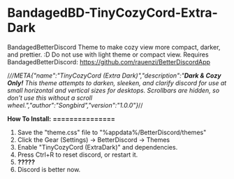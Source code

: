 # BandagedBD-TinyCozyCord-Extra-Dark
BandagedBetterDiscord Theme to make cozy view more compact, darker, and prettier. :D
Do not use with light theme or compact view. Requires BandagedBetterDiscord: https://github.com/rauenzi/BetterDiscordApp

/*//META{"name":"TinyCozyCord (Extra Dark)","description":"**Dark & Cozy Only!** This theme attempts to darken, sleeken, and clarify discord for use at small horizontal and vertical sizes for desktops. Scrollbars are hidden, so don't use this without a scroll wheel.","author":"Songbird","version":"1.0.0"}*//

  **How To Install:**
  **===============**
  1) Save the "theme.css" file to "%appdata%/BetterDiscord/themes"
  2) Click the Gear (Settings) -> BetterDiscord -> Themes 
  3) Enable "TinyCozyCord (ExtraDark)" and dependencies.
  4) Press Ctrl+R to reset discord, or restart it.
  5) **?????**
  6) Discord is better now.
